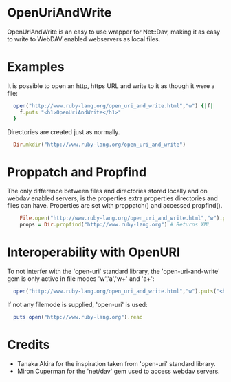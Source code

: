 OpenUriAndWrite
===============

OpenUriAndWrite is an easy to use wrapper for Net::Dav, making it as easy to write to WebDAV enabled webservers as local files.

# Examples

It is possible to open an http, https URL and write to it as though it were a file:

```ruby
  open("http://www.ruby-lang.org/open_uri_and_write.html","w") {|f|
    f.puts "<h1>OpenUriAndWrite</h1>"
  }
```

Directories are created just as normally.

```ruby
  Dir.mkdir("http://www.ruby-lang.org/open_uri_and_write")
```

# Proppatch and Propfind

The only difference between files and directories stored locally and on webdav enabled servers, is the properties extra properties directories and files can have. Properties are set with proppatch() and accessed propfind().

```ruby
    File.open("http://www.ruby-lang.org/open_uri_and_write.html","w").proppatch('<o:Author>Douglas Groncki</o:Author>')
    props = Dir.propfind("http://www.ruby-lang.org") # Returns XML
```

# Interoperability with OpenURI

To not interfer with the 'open-uri' standard library, the 'open-uri-and-write' gem is only active in file modes 'w','a','w+' and 'a+':

```ruby
  open("http://www.ruby-lang.org/open_uri_and_write.html","w").puts("<h1>HTML</h1>")
```

If not any filemode is supplied, 'open-uri' is used:

```ruby
  puts open("http://www.ruby-lang.org").read
```

# Credits

  * Tanaka Akira for the inspiration taken from 'open-uri' standard library.
  * Miron Cuperman for the 'net/dav' gem used to access webdav servers.

